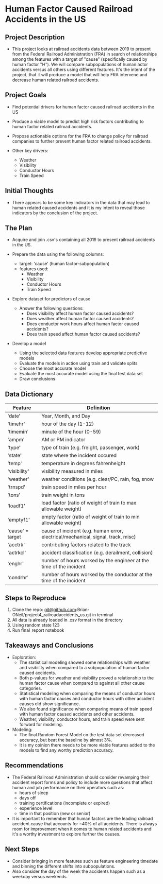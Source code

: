 # Human Factor Caused Railroad Accidents in the US

## Project Description
* This project looks at railroad accidents data between 2019 to present from the Federal Railroad Administration (FRA) in search of relationships among the features with a target of "cause" (specifically caused by human factor "H"). We will compare subpopulations of human actor accidents versus all others using different features. It's the intent of the project, that it will produce a model that will help FRA intervene and decrease human related railroad accidents.

## Project Goals

* Find potential drivers for human factor caused railroad accidents in the US

* Produce a viable model to predict high risk factors contributing to human factor related railroad accidents.

* Propose actionable options for the FRA to change policy for railroad companies to further prevent human factor related railroad accidents.

* Other key drivers:
    * Weather
    * Visibility
    * Conductor Hours
    * Train Speed
## Initial Thoughts
* There appears to be some key indicators in the data that may lead to human related caused accidents and it is my intent to reveal those indicators by the conclusion of the project.

## The Plan

* Acquire and join .csv's containing all 2019 to present railroad accidents in the US.

* Prepare the data using the following columns:
    * target: 'cause' (human factor-subpopulation)
    * features used:
        * Weather
        * Visibility
        * Conductor Hours
        * Train Speed

* Explore dataset for predictors of cause
    * Answer the following questions:
        * Does visibility affect human factor caused accidents?
        * Does weather affect human factor caused accidents?
        * Does conductor work hours affect human factor caused accidents?
        * Does train speed affect human factor caused accidents?

* Develop a model
    * Using the selected data features develop appropriate predictive models
    * Evaluate the models in action using train and validate splits
    * Choose the most accurate model 
    * Evaluate the most accurate model using the final test data set
    * Draw conclusions

## Data Dictionary
| Feature          | Definition                                                                       |
|------------------|----------------------------------------------------------------------------------|
| 'date'           | Year, Month, and Day                                                             |
| 'timehr'         | hour of the day (1-12)                                                           |
| 'timemin'        | minute of the hour (0-59)                                                        |
| 'ampm'           | AM or PM indicator                                                               |
| 'type'           | type of train (e.g. freight, passenger, work)                                    |
| 'state'          | state where the incident occured                                                 |
| 'temp'           | temperature in degrees fahrenheight                                              |
| 'visibility'     | visibility measured in miles                                                     |
| 'weather'        | weather conditions (e.g. clear/PC, rain, fog, snow                               |
| 'trnspd'         | train speed in miles per hour                                                    |
| 'tons'           | train weight in tons                                                             |
| 'loadf1'         | load factor (ratio of weight of train to max allowable weight)                   |
| 'emptyf1'        | empty factor (ratio of weight of train to min allowable weight)                  |
| 'cause' = target | cause of incident (e.g. human error, electrical/mechanical, signal, track, misc) |
| 'acctrk'         | contributing factors related to the track                                        |
| 'actrkcl'        | accident classification (e.g. derailment, collision)                             |
| 'enghr'          | number of hours worked by the engineer at the time of the incident               |
| 'condrhr'        | number of hours worked by the conductor at the time of the incident              |

## Steps to Reproduce
1) Clone the repo: git@github.com:Brian-ONeil/project4_railroadaccidents_us.git in terminal
2) All data is already loaded in .csv format in the directory
2) Using random state 123 
3) Run final_report notebook

## Takeaways and Conclusions
* Exploration: 
    * The statistical modeling showed some relationships with weather and visibility when compared to a subpopulation of human factor caused accidents. 
    * Both p-values for weather and visibility proved a relationship to the human factor cause when compared to against all other cause categories.
    * Statistical modeling when comparing the means of conductor hours with human factor causes and conductor hours with other accident causes did show significance.
    * We also found significance when comparing means of train speed with human factor caused accidents and other accidents.
    * Weather, visibility, conductor hours, and train speed were sent forward for modeling.
* Modeling:
    * The final Random Forest Model on the test data set decreased accuracy, but beat the baseline by almost 3%.
    * It is my opinion there needs to be more viable features added to the models to find any worthy prediction accuracy.

## Recommendations
* The Federal Railroad Administration should consider revamping their accident report forms and policy to include more questions that affect human and job performance on their operators such as:
    * hours of sleep
    * days off
    * training certifications (incomplete or expired)
    * experience level
    * time in that position (new or senior)
* It is important to remember that human factors are the leading railroad accident cause that accounts for ~40% of all accidents. There is always room for improvement when it comes to human related accidents and it's a worthy investment to explore further the causes.

## Next Steps
* Consider bringing in more features such as feature engineering timedate and binning the different shifts into subpopulations.
* Also consider the day of the week the accidents happen such as a weekday versus weekends.